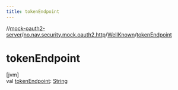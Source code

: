 ```yaml
---
title: tokenEndpoint
---
```

//[mock-oauth2-server](../../../index.html)/[no.nav.security.mock.oauth2.http](../index.html)/[WellKnown](index.html)/[tokenEndpoint](token-endpoint.html)



# tokenEndpoint



[jvm]\
val [tokenEndpoint](token-endpoint.html): [String](https://kotlinlang.org/api/latest/jvm/stdlib/kotlin/-string/index.html)




